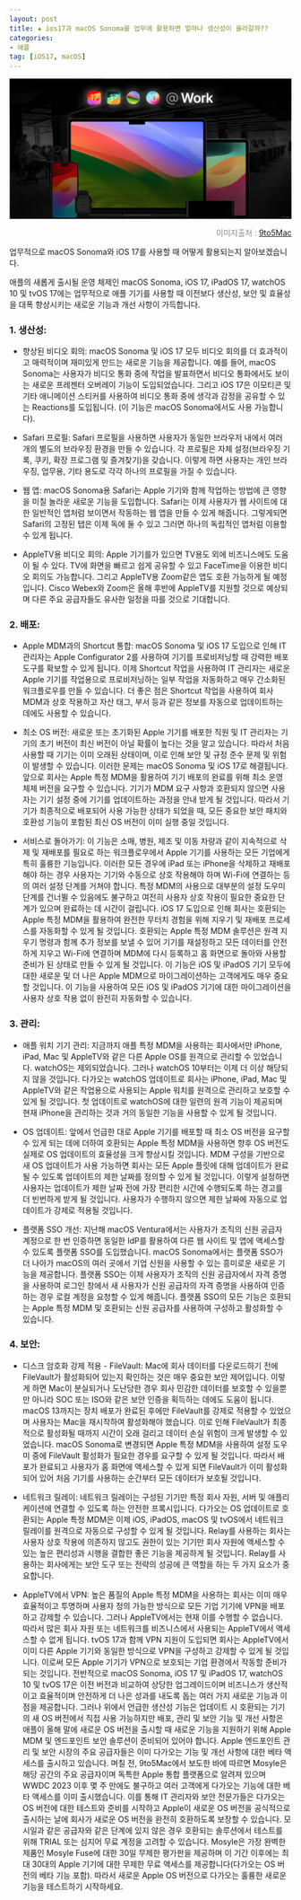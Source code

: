 ```yaml
---
layout: post  
title: ✚ ios17과 macOS Sonoma를 업무에 활용하면 얼마나 생산성이 올라갈까??
categories:
- 애플
tag: [iOS17, macOS]
---
```


<div class="markdown-image">
<img src="/assets/article_images/2023-08-13-ios17-mac/1.jpg" alt="" align="middle"/><p style="text-align:right;  color:#878787"> 이미지출처 : <a href="https://9to5mac.com/2023/07/11/how-businesses-will-benefit-from-macos-sonoma-and-ios-17/"> 9to5Mac  </a> </p> </div>

<p class="drop-korean">
업무적으로 macOS Sonoma와 iOS 17를 사용할 때 어떻게 활용되는지 알아보겠습니다.
</p>

애플의 새롭게 출시될 운영 체제인 macOS Sonoma, iOS 17, iPadOS 17, watchOS 10 및 tvOS 17에는 업무적으로 애플 기기를 사용할 때 이전보다 생산성, 보안 및 효율성을 대폭 향상시키는 새로운 기능과 개선 사항이 가득합니다.

### 1. 생산성:
* 향상된 비디오 회의: macOS Sonoma 및 iOS 17 모두 비디오 회의를 더 효과적이고 매력적이며 재미있게 만드는 새로운 기능을 제공합니다. 예를 들어, macOS Sonoma는 사용자가 비디오 통화 중에 작업을 발표하면서 비디오 통화에서도 보이는 새로운 프레젠터 오버레이 기능이 도입되었습니다. 그리고 iOS 17은 이모티콘 및 기타 애니메이션 스티커를 사용하여 비디오 통화 중에 생각과 감정을 공유할 수 있는 Reactions를 도입됩니다. (이 기능은 macOS Sonoma에서도 사용 가능합니다).
	
* Safari 프로필: Safari 프로필을 사용하면 사용자가 동일한 브라우저 내에서 여러 개의 별도의 브라우징 환경을 만들 수 있습니다. 각 프로필은 자체 설정(브라우징 기록, 쿠키, 확장 프로그램 및 즐겨찾기)을 갖습니다. 이렇게 하면 사용자는 개인 브라우징, 업무용, 기타 용도로 각각 하나의 프로필을 가질 수 있습니다.
	
* 웹 앱: macOS Sonoma용 Safari는 Apple 기기와 함께 작업하는 방법에 큰 영향을 미칠 놀라운 새로운 기능을 도입합니다. Safari는 이제 사용자가 웹 사이트에 대한 일반적인 앱처럼 보이면서 작동하는 웹 앱을 만들 수 있게 해줍니다. 그렇게되면 Safari의 고정된 탭은 이제 독에 둘 수 있고 그러면 하나의 독립적인 앱처럼 이용할 수 있게 됩니다. 
	
* AppleTV용 비디오 회의: Apple 기기를가 있으면 TV용도 외에 비즈니스에도 도움이 될 수 있다. TV에 화면을 빠르고 쉽게 공유할 수 있고 FaceTime을 이용한 비디오 회의도 가능합니다.  그리고 AppleTV용 Zoom같은 앱도 호환 가능하게 될 예정입니다. Cisco Webex와 Zoom은 올해 후반에 AppleTV를 지원할 것으로 예상되며 다른 주요 공급자들도 유사한 일정을 따를 것으로 기대합니다.
	
### 2. 배포:
* Apple MDM과의 Shortcut 통합: macOS Sonoma 및 iOS 17 도입으로 인해 IT 관리자는 Apple Configurator 2를 사용하여 기기를 프로비저닝할 때 강력한 배포 도구를 확보할 수 있게 됩니다. 이제 Shortcut 작업을 사용하여 IT 관리자는 새로운 Apple 기기를 작업용으로 프로비저닝하는 일부 작업을 자동화하고 매우 간소화된 워크플로우를 만들 수 있습니다. 더 좋은 점은 Shortcut 작업을 사용하여 회사 MDM과 상호 작용하고 자산 태그, 부서 등과 같은 정보를 자동으로 업데이트하는 데에도 사용할 수 있습니다.
	
* 최소 OS 버전: 새로운 또는 초기화된 Apple 기기를 배포한 직원 및 IT 관리자는 기기의 초기 버전이 최신 버전이 아닐 확률이 높다는 것을 알고 있습니다. 따라서 처음 사용할 때 기기는 이미 오래된 상태이며, 이로 인해 보안 및 규정 준수 문제 및 위험이 발생할 수 있습니다. 이러한 문제는 macOS Sonoma 및 iOS 17로 해결됩니다. 앞으로 회사는 Apple 특정 MDM을 활용하여 기기 배포의 완료를 위해 최소 운영 체제 버전을 요구할 수 있습니다. 기기가 MDM 요구 사항과 호환되지 않으면 사용자는 기기 설정 중에 기기를 업데이트하는 과정을 안내 받게 될 것입니다. 따라서 기기가 최종적으로 배포되어 사용 가능한 상태가 되었을 때, 모든 중요한 보안 패치와 호환성 기능이 포함된 최신 OS 버전이 이미 실행 중일 것입니다.
	
* 서비스로 돌아가기: 이  기능은 소매, 병원, 제조 및 이동 차량과 같이 지속적으로 삭제 및 재배포를 필요로 하는 워크플로우에서 Apple 기기를 사용하는 모든 기업에게 특히 훌륭한 기능입니다. 이러한 모든 경우에 iPad 또는 iPhone을 삭제하고 재배포해야 하는 경우 사용자는 기기와 수동으로 상호 작용해야 하며 Wi-Fi에 연결하는 등의 여러 설정 단계를 거쳐야 합니다. 특정 MDM의 사용으로 대부분의 설정 도우미 단계를 건너뛸 수 있음에도 불구하고 여전히 사용자 상호 작용이 필요한 중요한 단계가 있으며 완료하는 데 시간이 걸립니다. iOS 17 도입으로 인해 회사는 호환되는 Apple 특정 MDM을 활용하여 완전한 무터치 경험을 위해 지우기 및 재배포 프로세스를 자동화할 수 있게 될 것입니다. 호환되는 Apple 특정 MDM 솔루션은 원격 지우기 명령과 함께 추가 정보를 보낼 수 있어 기기를 재설정하고 모든 데이터를 안전하게 지우고 Wi-Fi에 연결하며 MDM에 다시 등록하고 홈 화면으로 돌아와 사용할 준비가 된 상태로 만들 수 있게 될 것입니다. 이 기능은 iOS 및 iPadOS 기기 모두에 대한 새로운 및 더 나은 Apple MDM으로 마이그레이션하는 고객에게도 매우 중요할 것입니다. 이 기능을 사용하여 모든 iOS 및 iPadOS 기기에 대한 마이그레이션을 사용자 상호 작용 없이 완전히 자동화할 수 있습니다.
	
### 3. 관리:
* 애플 워치 기기 관리: 지금까지 애플 특정 MDM을 사용하는 회사에서만 iPhone, iPad, Mac 및 AppleTV와 같은 다른 Apple OS를 원격으로 관리할 수 있었습니다. watchOS는 제외되었습니다. 그러나 watchOS 10부터는 이제 더 이상 해당되지 않을 것입니다. 다가오는 watchOS 업데이트로 회사는 iPhone, iPad, Mac 및 AppleTV와 같은 작업용으로 사용되는 Apple 워치를 원격으로 관리하고 보호할 수 있게 될 것입니다. 첫 업데이트로 watchOS에 대한 일련의 원격 기능이 제공되며 현재 iPhone을 관리하는 것과 거의 동일한 기능을 사용할 수 있게 될 것입니다.
	
* OS 업데이트: 앞에서 언급한 대로 Apple 기기를 배포할 때 최소 OS 버전을 요구할 수 있게 되는 데에 더하여 호환되는 Apple 특정 MDM을 사용하면 향후 OS 버전도 실제로 OS 업데이트의 효율성을 크게 향상시킬 것입니다. MDM 구성을 기반으로 새 OS 업데이트가 사용 가능하면 회사는 모든 Apple 플릿에 대해 업데이트가 완료될 수 있도록 업데이트의 제한 날짜를 정의할 수 있게 될 것입니다. 이렇게 설정하면 사용자는 업데이트가 제한 날짜 전에 가장 편리한 시간에 수행되도록 하는 경고를 더 빈번하게 받게 될 것입니다. 사용자가 수행하지 않으면 제한 날짜에 자동으로 업데이트가 강제로 적용될 것입니다.
	
* 플랫폼 SSO 개선: 지난해 macOS Ventura에서는 사용자가 조직의 신원 공급자 계정으로 한 번 인증하면 동일한 IdP를 활용하여 다른 웹 사이트 및 앱에 액세스할 수 있도록 플랫폼 SSO를 도입했습니다. macOS Sonoma에서는 플랫폼 SSO가 더 나아가 macOS의 여러 곳에서 기업 신원을 사용할 수 있는 흥미로운 새로운 기능을 제공합니다. 플랫폼 SSO는 이제 사용자가 조직의 신원 공급자에서 자격 증명을 사용하여 로그인 창에서 새 사용자가 신원 공급자의 자격 증명을 사용하여 인증하는 경우 로컬 계정을 요청할 수 있게 해줍니다. 플랫폼 SSO의 모든 기능은 호환되는 Apple 특정 MDM 및 호환되는 신원 공급자를 사용하여 구성하고 활성화할 수 있습니다.
	
### 4. 보안:
* 디스크 암호화 강제 적용 - FileVault: Mac에 회사 데이터를 다운로드하기 전에 FileVault가 활성화되어 있는지 확인하는 것은 매우 중요한 보안 제어입니다. 이렇게 하면 Mac이 분실되거나 도난당한 경우 회사 민감한 데이터를 보호할 수 있을뿐만 아니라 SOC 또는 ISO와 같은 보안 인증을 획득하는 데에도 도움이 됩니다. macOS 13까지는 장치 배포가 완료된 후에만 FileVault를 강제로 적용할 수 있었으며 사용자는 Mac을  재시작하여 활성화해야 했습니다. 이로 인해 FileVault가 최종적으로 활성화될 때까지 시간이 오래 걸리고 데이터 손실 위험이 크게 발생할 수 있었습니다. macOS Sonoma로 변경되면 Apple 특정 MDM을 사용하여 설정 도우미 중에 FileVault 활성화가 필요한 경우를 요구할 수 있게 될 것입니다. 따라서 배포가 완료되고 사용자가 홈 화면에 액세스할 수 있게 되면 FileVault가 이미 활성화되어 있어 처음 기기를 사용하는 순간부터 모든 데이터가 보호될 것입니다.
	
* 네트워크 릴레이: 네트워크 릴레이는 구성된 기기만 특정 회사 자원, 서버 및 애플리케이션에 연결할 수 있도록 하는 안전한 프록시입니다. 다가오는 OS 업데이트로 호환되는 Apple 특정 MDM은 이제 iOS, iPadOS, macOS 및 tvOS에서 네트워크 릴레이를 원격으로 자동으로 구성할 수 있게 될 것입니다. Relay를 사용하는 회사는 사용자 상호 작용에 의존하지 않고도 권한이 있는 기기만 회사 자원에 액세스할 수 있는 높은 편리성과 시행을 결합한 좋은 기능을 제공하게 될 것입니다. Relay를 사용하는 회사에게는 보안 도구 또는 전략의 성공에 큰 역할을 하는 두 가지 요소가 중요합니다.
	
* AppleTV에서 VPN: 높은 품질의 Apple 특정 MDM을 사용하는 회사는 이미 매우 효율적이고 투명하며 사용자 정의 가능한 방식으로 모든 기업 기기에 VPN을 배포하고 강제할 수 있습니다. 그러나 AppleTV에서는 현재 이를 수행할 수 없습니다. 따라서 많은 회사 자원 또는 네트워크를 비즈니스에서 사용되는 AppleTV에서 액세스할 수 없게 됩니다. tvOS 17과 함께 VPN 지원이 도입되면 회사는 AppleTV에서 이미 다른 Apple 기기와 동일한 방식으로 VPN을 구성하고 강제할 수 있게 될 것입니다. 이로써 모든 Apple 기기가 VPN으로 보호되는 기업 환경에서 작동할 준비가 되는 것입니다.
전반적으로 macOS Sonoma, iOS 17 및 iPadOS 17, watchOS 10 및 tvOS 17은 이전 버전과 비교하여 상당한 업그레이드이며 비즈니스가 생산적이고 효율적이며 안전하게 더 나은 성과를 내도록 돕는 여러 가지 새로운 기능과 이점을 제공합니다.
그러나 위에서 언급한 생산성 기능은 업데이트 시 호환되는 기기의 새 OS 버전에서 직접 사용 가능하지만 배포, 관리 및 보안 기능 및 개선 사항은 애플이 올해 말에 새로운 OS 버전을 출시할 때 새로운 기능을 지원하기 위해 Apple MDM 및 엔드포인트 보안 솔루션이 준비되어 있어야 합니다.
Apple 엔드포인트 관리 및 보안 시장의 주요 공급자들은 이미 다가오는 기능 및 개선 사항에 대한 베타 액세스를 출시하고 있습니다.
며칠 전, 9to5Mac에서 보도한 바에 따르면 Mosyle은 해당 공간의 주요 공급자이며 독특한 Apple 통합 플랫폼으로 알려져 있으며 WWDC 2023 이후 몇 주 만에도 불구하고 여러 고객에게 다가오는 기능에 대한 베타 액세스를 이미 출시했습니다. 이를 통해 IT 관리자와 보안 전문가들은 다가오는 OS 버전에 대한 테스트와 준비를 시작하고 Apple이 새로운 OS 버전을 공식적으로 출시하는 날에 회사가 새로운 OS 버전을 완전히 호환하도록 보장할 수 있습니다.
모시일과 같은 공급자와 같은 단계에 있지 않은 경우 호환되는 솔루션에서 테스트를 위해 TRIAL 또는 심지어 무료 계정을 고려할 수 있습니다. Mosyle은 가장 완벽한 제품인 Mosyle Fuse에 대한 30일 무제한 평가판을 제공하며 이 기간 이후에는 최대 30대의 Apple 기기에 대한 무제한 무료 액세스를 제공합니다(다가오는 OS 버전의 베타 기능 포함). 따라서 새로운 Apple OS 버전으로 다가오는 훌륭한 새로운 기능을 테스트하기 시작하세요.